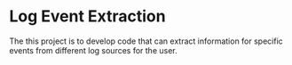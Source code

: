 # Log Event Extraction

The this project is to develop code that can extract information for specific events from different log sources for the user.
